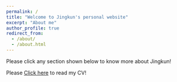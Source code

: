 ```yaml
---
permalink: /
title: "Welcome to Jingkun's personal website"
excerpt: "About me"
author_profile: true
redirect_from: 
  - /about/
  - /about.html
---
```


Please click any section shown below to know more about Jingkun!

Please [Click here](https://github.com/jkzhang7/jkzhang7.github.io/blob/master/files/CV_Jingkun%20Zhang.pdf) to read my CV!
